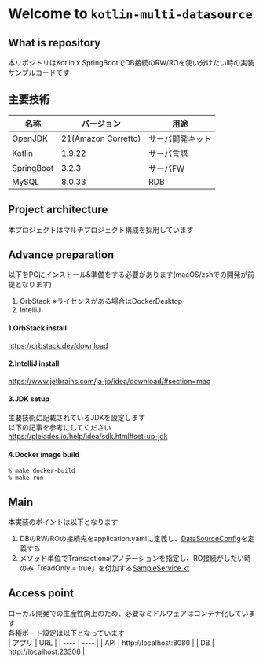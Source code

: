 # Welcome to `kotlin-multi-datasource`

## What is repository
本リポジトリはKotlin x SpringBootでDB接続のRW/ROを使い分けたい時の実装サンプルコードです

## 主要技術
| 名称         | バージョン               | 用途                       |
|------------|---------------------|--------------------------|
| OpenJDK    | 21(Amazon Corretto) | サーバ開発キット                 |
| Kotlin     | 1.9.22              | サーバ言語                    |
| SpringBoot | 3.2.3               | サーバFW                    |
| MySQL      | 8.0.33              | RDB                      |

## Project architecture
本プロジェクトはマルチプロジェクト構成を採用しています

## Advance preparation
以下をPCにインストール&準備をする必要があります(macOS/zshでの開発が前提となります)
1. OrbStack ※ライセンスがある場合はDockerDesktop
2. IntelliJ

#### 1.OrbStack install
https://orbstack.dev/download

#### 2.IntelliJ install
https://www.jetbrains.com/ja-jp/idea/download/#section=mac

#### 3.JDK setup
主要技術に記載されているJDKを設定します  
以下の記事を参考にしてください  
https://pleiades.io/help/idea/sdk.html#set-up-jdk

#### 4.Docker image build
```
% make docker-build
% make run
```

## Main
本実装のポイントは以下となります  
1. DBのRW/ROの接続先をapplication.yamlに定義し、[DataSourceConfig](./common/src/main/kotlin/seki/kotlin/base/common/config/db/DbConfig.kt)を定義する  
2. メソッド単位でTransactionalアノテーションを指定し、RO接続がしたい時のみ「readOnly = true」を付加する[SampleService.kt](./api/src/main/kotlin/seki/kotlin/base/api/service/SampleService.kt)

## Access point
ローカル開発での生産性向上のため、必要なミドルウェアはコンテナ化しています  
各種ポート設定は以下となっています    
| アプリ | URL |
| ---- | ---- |
| API | http://localhost:8080 |
| DB | http://localhost:23306 |
